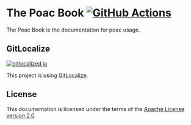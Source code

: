 # The Poac Book [![GitHub Actions](https://github.com/poacpm/doc.poac.pm/workflows/GitHub%20Pages/badge.svg)](https://github.com/poacpm/doc.poac.pm/actions?query=workflow%3A%22GitHub+Pages%22)
The Poac Book is the documentation for poac usage.

## GitLocalize
[![gitlocalized ja](https://gitlocalize.com/repo/3597/ja/badge.svg)](https://gitlocalize.com/repo/3597/ja?utm_source=badge)

This project is using [GitLocalize](https://gitlocalize.com).

## License
This documentation is licensed under the terms of the [Apache License version 2.0](LICENSE).
